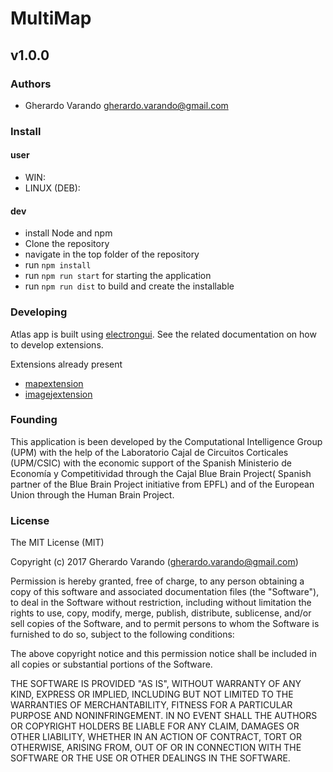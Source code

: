 # MultiMap
## v1.0.0


### Authors
 - Gherardo Varando <gherardo.varando@gmail.com>


### Install

#### user

 - WIN:
 - LINUX (DEB):


#### dev
- install Node and npm
- Clone the repository
- navigate in the top folder of the repository
- run `npm install`
- run `npm run start` for starting the application
- run `npm run dist` to build and create the installable

### Developing

Atlas app is built using [electrongui](http://github.com/gherardovarando/electrongui). See the related documentation on how to develop extensions.

Extensions already present

- [mapextension](http://github.com/gherardovarando/mapextension)
- [imagejextension](http://github.com/gherardovarando/imagejextension)


### Founding
 This application is been developed by the Computational Intelligence Group (UPM) with the help of the Laboratorio Cajal de Circuitos Corticales (UPM/CSIC) with the economic support of the Spanish Ministerio de Economía y Competitividad through the Cajal Blue Brain Project( Spanish partner of the Blue Brain Project initiative from EPFL) and of the European Union through the Human Brain Project.


### License

The MIT License (MIT)

Copyright (c) 2017 Gherardo Varando (gherardo.varando@gmail.com)

Permission is hereby granted, free of charge, to any person obtaining a copy
of this software and associated documentation files (the "Software"), to deal
in the Software without restriction, including without limitation the rights
to use, copy, modify, merge, publish, distribute, sublicense, and/or sell
copies of the Software, and to permit persons to whom the Software is
furnished to do so, subject to the following conditions:

The above copyright notice and this permission notice shall be included in all
copies or substantial portions of the Software.

THE SOFTWARE IS PROVIDED "AS IS", WITHOUT WARRANTY OF ANY KIND, EXPRESS OR
IMPLIED, INCLUDING BUT NOT LIMITED TO THE WARRANTIES OF MERCHANTABILITY,
FITNESS FOR A PARTICULAR PURPOSE AND NONINFRINGEMENT. IN NO EVENT SHALL THE
AUTHORS OR COPYRIGHT HOLDERS BE LIABLE FOR ANY CLAIM, DAMAGES OR OTHER
LIABILITY, WHETHER IN AN ACTION OF CONTRACT, TORT OR OTHERWISE, ARISING FROM,
OUT OF OR IN CONNECTION WITH THE SOFTWARE OR THE USE OR OTHER DEALINGS IN THE
SOFTWARE.
